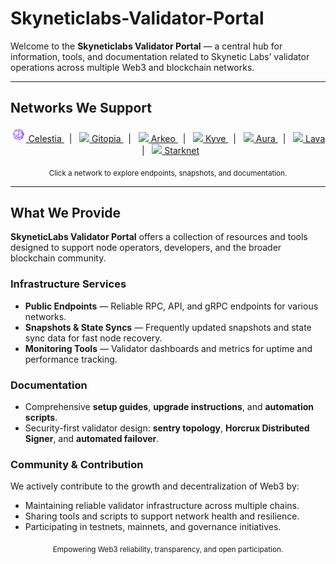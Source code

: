 # Skyneticlabs-Validator-Portal

Welcome to the **Skyneticlabs Validator Portal** — a central hub for information, tools, and documentation related to Skynetic Labs’ validator operations across multiple Web3 and blockchain networks.

---

## Networks We Support

<p align="center">
  <a href="Celestia.md">
    <img src="https://raw.githubusercontent.com/Skyneticlabs/Logo/main/celestia-logo.png" width="24"> Celestia
  </a> &nbsp; | &nbsp;
  <a href="https://skyneticlabs.gitbook.io/docs/services/mainnet-networks/publish-your-docs" target="_blank">
    <img src="https://raw.githubusercontent.com/Skyneticlabs/Logo/main/gitopia-logo.png" width="24"> Gitopia
  </a> &nbsp; | &nbsp;
  <a href="https://skyneticlabs.gitbook.io/docs/services/mainnet-networks/arkeo" target="_blank">
    <img src="https://raw.githubusercontent.com/Skyneticlabs/Logo/main/arkeo-logo.png" width="24"> Arkeo
  </a> &nbsp; | &nbsp;
  <a href="https://skyneticlabs.gitbook.io/docs/services/mainnet-networks/kyve" target="_blank">
    <img src="https://raw.githubusercontent.com/Skyneticlabs/Logo/main/kyve.png" width="24"> Kyve
  </a> &nbsp; | &nbsp;
  <a href="https://skyneticlabs.gitbook.io/docs/services/mainnet-networks/aura" target="_blank">
    <img src="https://raw.githubusercontent.com/Skyneticlabs/Logo/main/aura.png" width="24"> Aura
  </a> &nbsp; | &nbsp;
  <a href="https://skyneticlabs.gitbook.io/docs/services/mainnet-networks/lava" target="_blank">
    <img src="https://raw.githubusercontent.com/Skyneticlabs/Logo/main/lava.png" width="24"> Lava
  </a> &nbsp; | &nbsp;
  <a href="https://skyneticlabs.gitbook.io/docs/services/mainnet-networks/starknet" target="_blank">
    <img src="https://raw.githubusercontent.com/Skyneticlabs/Logo/main/starknet.png" width="24"> Starknet
  </a>
</p>

<p align="center">
  <sub>Click a network to explore endpoints, snapshots, and documentation.</sub>
</p>

---

##  What We Provide

**SkyneticLabs Validator Portal** offers a collection of resources and tools designed to support node operators, developers, and the broader blockchain community.

###  Infrastructure Services
- **Public Endpoints** — Reliable RPC, API, and gRPC endpoints for various networks.  
- **Snapshots & State Syncs** — Frequently updated snapshots and state sync data for fast node recovery.  
- **Monitoring Tools** — Validator dashboards and metrics for uptime and performance tracking.

###  Documentation
- Comprehensive **setup guides**, **upgrade instructions**, and **automation scripts**.  
- Security-first validator design: **sentry topology**, **Horcrux Distributed Signer**, and **automated failover**.  

###  Community & Contribution
We actively contribute to the growth and decentralization of Web3 by:
- Maintaining reliable validator infrastructure across multiple chains.  
- Sharing tools and scripts to support network health and resilience.  
- Participating in testnets, mainnets, and governance initiatives.

<p align="center">
  <sub>Empowering Web3 reliability, transparency, and open participation.</sub>
</p>
